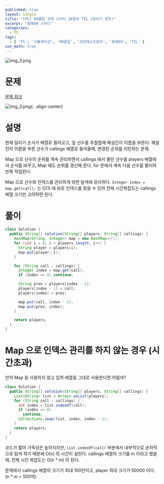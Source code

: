 ```yaml
---
published: true
layout: single
title: "[PS] 99클럽 코테 스터디 26일차 TIL (달리기 경주)"
excerpt: "항해99 스터디"
categories:
  - PS
tags:
  - [ 'PS', '시뮬레이션', '99클럽', '코딩테스트준비', '항해99', 'TIL' ]
use_math: true
---
```



![img_3.png](https://zhtmr.github.io/static-files-for-posting/20240722/99club_TIL_thumbnail/%EA%B8%B0%EB%B3%B8%ED%98%951_java.png?raw=true)


# 문제
[문제 링크](https://school.programmers.co.kr/learn/courses/30/lessons/178871)

![img_3.png](https://zhtmr.github.io/static-files-for-posting/20240816/ex.png?raw=true){: .align-center}


# 설명
현재 달리기 순서가 배열로 들어오고, 앞 선수를 추월할때 해설진이 이름을 부른다. 해설진이 이름을 부른 선수가 callings 배열로 들어올때, 변경된 순위를 리턴하는 문제.

Map 으로 선수의 순위를 계속 관리하면서 callings 에서 불린 선수를 players 배열에서 순서를 바꾸고, Map 에도 순위를 갱신해 준다.
for 문에서 계속 다음 선수를 불러와 반복 작업한다.

Map 으로 선수와 인덱스를 관리하게 되면 탐색에 유리하다. `Integer index = map.get(call);` 는 O(1) 에 바로 인덱스를 찾을 수 있어 전체 시간복잡도는 callings 배열 크기만 고려하면 된다.
# 풀이
```java
class Solution {
  public String[] solution(String[] players, String[] callings) {
    HashMap<String, Integer> map = new HashMap<>();
    for (int i = 0; i < players.length; i++) {
      String player = players[i];
      map.put(player, i);
    }

    for (String call : callings) {
      Integer index = map.get(call);
      if (index == 0) continue;

      String prev = players[index - 1];
      players[index - 1] = call;
      players[index] = prev;

      map.put(call, index - 1);
      map.put(prev, index);
    }

    return players;
  }
}
```

# Map 으로 인덱스 관리를 하지 않는 경우 (시간초과)
만약 Map 을 사용하지 않고 입력 배열을 그대로 사용한다면 어떨까?

```java
class Solution {
  public String[] solution(String[] players, String[] callings) {
    List<String> list = Arrays.asList(players);
    for (String call : callings) {
      int index = list.indexOf(call);
      if (index == 0)
        continue;
      Collections.swap(list, index, index - 1);
    }
    return players;
  }
}
```
코드가 짧아 가독성은 높아지지만, `list.indexOf(call)` 부분에서 내부적으로 순차적으로 탐색 하기 때문에 O(n) 의 시간이 걸린다.
callings 배열의 크기를 m 이라고 했을때, 전체 시간 복잡도는 O(n * m) 이 된다.

문제에서 callings 배열의 크기가 최대 100만이고, player 최대 크기가 50000 이다. (n * m = 500억)